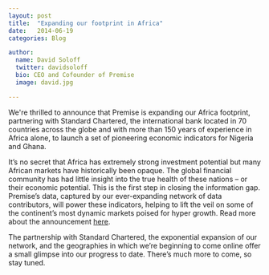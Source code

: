 ```yaml
---
layout: post
title:  "Expanding our footprint in Africa"
date:   2014-06-19
categories: Blog

author:
  name: David Soloff
  twitter: davidsoloff
  bio: CEO and Cofounder of Premise
  image: david.jpg

---
```


We're thrilled to announce that Premise is expanding our Africa footprint, partnering with Standard Chartered, the international bank located in 70 countries across the globe and with more than 150 years of experience in Africa alone, to launch a set of pioneering economic indicators for Nigeria and Ghana.

It’s no secret that Africa has extremely strong investment potential but many African markets have historically been opaque. The global financial community has had little insight into the true health of these nations – or their economic potential. This is the first step in closing the information gap. Premise’s data, captured by our ever-expanding network of data contributors, will power these indicators, helping to lift the veil on some of the continent’s most dynamic markets poised for hyper growth. Read more about the announcement [here](https://www.sc.com/en/news-and-media/news/africa/2014-06-19-launching-pioneering-crowdsourcing-indicator-for-africa.html).

The partnership with Standard Chartered, the exponential expansion of our network, and the geographies in which we’re beginning to come online offer a small glimpse into our progress to date. There’s much more to come, so stay tuned.